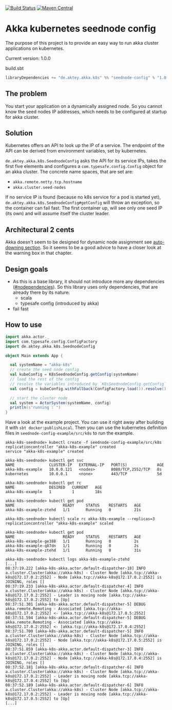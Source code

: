 [![Build Status](https://travis-ci.org/ouven/akka-k8s-seednode.svg?branch=master)](https://travis-ci.org/ouven/akka-k8s-seednode)
[![Maven Central](https://img.shields.io/maven-central/v/de.aktey.akka.k8s/seednode-config_2.11.svg?maxAge=2592000)](http://search.maven.org/#search%7Cga%7C1%7Ca%3A%22seednode-config_2.11%22)

# Akka kubernetes seednode config
The purpose of this project is to provide an easy way to run akka
cluster applications on kubernetes.

Current version: 1.0.0

build.sbt
```sbt
libraryDependencies += "de.aktey.akka.k8s" %% "seednode-config" % "1.0.0"
``` 

## The problem
You start your application on a dynamically assigned node. So you cannot know
the seed nodes IP addresses, which needs to be configured at startup for akka
cluster.

## Solution
Kubernetes offers an API to look up the IP of a service. The endpoint of the API
can be derived from environment variables, set by kubernetes.

`de.aktey.akka.k8s.SeednodeConfig` asks the API for its service IPs, takes the
first five elements and configures a `com.typesafe.config.Config` object for an
akka cluster. The concrete name spaces, that are set are:
- `akka.remote.netty.tcp.hostname`
- `akka.cluster.seed-nodes`

If no service IP is found (because no k8s service for a pod is started yet),
`de.aktey.akka.k8s.SeednodeConfig#getConfig` will throw an exception, so the
container can fail fast. The first container up, will see only one seed IP
(its own) and will assume itself the cluster leader.

## Architectural 2 cents
Akka doesn't seem to be designed for dynamic node assignment see
[auto-downing section](http://doc.akka.io/docs/akka/snapshot/java/cluster-usage.html#Auto-downing__DO_NOT_USE_).
So it seems to be a good advice to have a closer look at the warning box in that
chapter.

## Design goals
- As this is a base library, it should not introduce more any dependencies
([#nodependencies](https://index.scala-lang.org/search?q=nodependencies)). So
this library uses only dependencies, that are already there by its nature:
    - scala
    - typesafe config (introduced by akka)
- fail fast

## How to use
```scala
import akka.actor._
import com.typesafe.config.ConfigFactory
import de.aktey.akka.k8s.SeednodeConfig

object Main extends App {

  val systemName = "akka-k8s"
  // create the seed node config
  val kubeConfig = K8sSeednodeConfig.getConfig(systemName)
  // load the rest of the config
  // resolve the variables introduced by `K8sSeednodeConfig.getConfig`
  val config = kubeConfig.withFallback(ConfigFactory.load()).resolve()

  // start the cluster node
  val system = ActorSystem(systemName, config)
  println(s"running : ")
}
```

Have a look at the example project. You can use it right away after building it with `sbt docker:publishLocal`.
Then you can use the kubernetes definition files in `seednode-config-example/src/k8s` to run
the example.

```
akka-k8s-seednode> kubectl create -f seednode-config-example/src/k8s
replicationcontroller "akka-k8s-example" created
service "akka-k8s-example" created

akka-k8s-seednode> kubectl get svc
NAME               CLUSTER-IP   EXTERNAL-IP   PORT(S)             AGE
akka-k8s-example   10.0.0.121   <nodes>       8080/TCP,2552/TCP   8s
kubernetes         10.0.0.1     <none>        443/TCP             5d

akka-k8s-seednode> kubectl get rc
NAME               DESIRED   CURRENT   AGE
akka-k8s-example   1         1         18s

akka-k8s-seednode> kubectl get pod
NAME                     READY     STATUS    RESTARTS   AGE
akka-k8s-example-ztehd   1/1       Running   0          21s

akka-k8s-seednode> kubectl scale rc akka-k8s-example --replicas=3
replicationcontroller "akka-k8s-example" scaled

akka-k8s-seednode> kubectl get pod
NAME                     READY     STATUS    RESTARTS   AGE
akka-k8s-example-ge388   1/1       Running   0          2s
akka-k8s-example-q87dn   1/1       Running   0          2s
akka-k8s-example-ztehd   1/1       Running   0          31s

akka-k8s-seednode> kubectl logs akka-k8s-example-ztehd
[...]
08:37:19.222 [akka-k8s-akka.actor.default-dispatcher-18] INFO  a.cluster.Cluster(akka://akka-k8s) - Cluster Node [akka.tcp://akka-k8s@172.17.0.2:2552] - Node [akka.tcp://akka-k8s@172.17.0.2:2552] is JOINING, roles []
08:37:19.233 [akka-k8s-akka.actor.default-dispatcher-4] INFO  a.cluster.Cluster(akka://akka-k8s) - Cluster Node [akka.tcp://akka-k8s@172.17.0.2:2552] - Leader is moving node [akka.tcp://akka-k8s@172.17.0.2:2552] to [Up]
08:37:51.301 [akka-k8s-akka.actor.default-dispatcher-5] DEBUG akka.remote.Remoting - Associated [akka.tcp://akka-k8s@172.17.0.2:2552] <- [akka.tcp://akka-k8s@172.17.0.5:2552]
08:37:51.594 [akka-k8s-akka.actor.default-dispatcher-5] DEBUG akka.remote.Remoting - Associated [akka.tcp://akka-k8s@172.17.0.2:2552] <- [akka.tcp://akka-k8s@172.17.0.4:2552]
08:37:51.700 [akka-k8s-akka.actor.default-dispatcher-5] INFO  a.cluster.Cluster(akka://akka-k8s) - Cluster Node [akka.tcp://akka-k8s@172.17.0.2:2552] - Node [akka.tcp://akka-k8s@172.17.0.5:2552] is JOINING, roles []
08:37:51.859 [akka-k8s-akka.actor.default-dispatcher-3] INFO  a.cluster.Cluster(akka://akka-k8s) - Cluster Node [akka.tcp://akka-k8s@172.17.0.2:2552] - Node [akka.tcp://akka-k8s@172.17.0.4:2552] is JOINING, roles []
08:37:52.181 [akka-k8s-akka.actor.default-dispatcher-6] INFO  a.cluster.Cluster(akka://akka-k8s) - Cluster Node [akka.tcp://akka-k8s@172.17.0.2:2552] - Leader is moving node [akka.tcp://akka-k8s@172.17.0.4:2552] to [Up]
08:37:52.189 [akka-k8s-akka.actor.default-dispatcher-6] INFO  a.cluster.Cluster(akka://akka-k8s) - Cluster Node [akka.tcp://akka-k8s@172.17.0.2:2552] - Leader is moving node [akka.tcp://akka-k8s@172.17.0.5:2552] to [Up]
[...]
```

